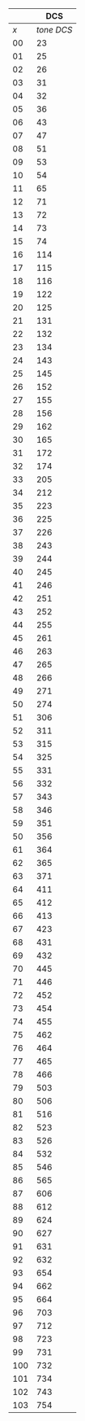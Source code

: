 ||DCS|
|---|---|
|*x*|*tone DCS*
|00|23|
|01|25|
|02|26|
|03|31|
|04|32|
|05|36|
|06|43|
|07|47|
|08|51|
|09|53|
|10|54|
|11|65|
|12|71|
|13|72|
|14|73|
|15|74|
|16|114|
|17|115|
|18|116|
|19|122|
|20|125|
|21|131|
|22|132|
|23|134|
|24|143|
|25|145|
|26|152|
|27|155|
|28|156|
|29|162|
|30|165|
|31|172|
|32|174|
|33|205|
|34|212|
|35|223|
|36|225|
|37|226|
|38|243|
|39|244|
|40|245|
|41|246|
|42|251|
|43|252|
|44|255|
|45|261|
|46|263|
|47|265|
|48|266|
|49|271|
|50|274|
|51|306|
|52|311|
|53|315|
|54|325|
|55|331|
|56|332|
|57|343|
|58|346|
|59|351|
|50|356|
|61|364|
|62|365|
|63|371|
|64|411|
|65|412|
|66|413|
|67|423|
|68|431|
|69|432|
|70|445|
|71|446|
|72|452|
|73|454|
|74|455|
|75|462|
|76|464|
|77|465|
|78|466|
|79|503|
|80|506|
|81|516|
|82|523|
|83|526|
|84|532|
|85|546|
|86|565|
|87|606|
|88|612|
|89|624|
|90|627|
|91|631|
|92|632|
|93|654|
|94|662|
|95|664|
|96|703|
|97|712|
|98|723|
|99|731|
|100|732|
|101|734|
|102|743|
|103|754|